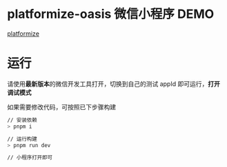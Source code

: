 # platformize-oasis 微信小程序 DEMO

[platformize](https://github.com/deepkolos/platformize)

# 运行

请使用**最新版本**的微信开发工具打开，切换到自己的测试 appId 即可运行，**打开调试模式**

如果需要修改代码，可按照已下步骤构建

```sh
// 安装依赖
> pnpm i

// 运行构建
> pnpm run dev

// 小程序打开即可
```
